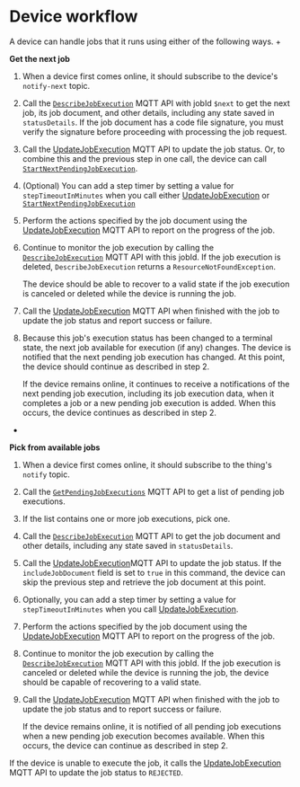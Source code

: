# Device workflow<a name="jobs-workflow-device-online"></a>

A device can handle jobs that it runs using either of the following ways\. 
+ 

**Get the next job**

  1. When a device first comes online, it should subscribe to the device's `notify-next` topic\.

  1. Call the [ `DescribeJobExecution`](https://docs.aws.amazon.com/iot/latest/apireference/API_iot-jobs-data_DescribeJobExecution.html) MQTT API with jobId `$next` to get the next job, its job document, and other details, including any state saved in `statusDetails`\. If the job document has a code file signature, you must verify the signature before proceeding with processing the job request\.

  1. Call the [UpdateJobExecution](https://docs.aws.amazon.com/iot/latest/apireference/API_iot-jobs-data_UpdateJobExecution.html) MQTT API to update the job status\. Or, to combine this and the previous step in one call, the device can call [ `StartNextPendingJobExecution`](https://docs.aws.amazon.com/iot/latest/apireference/API_iot-jobs-data_StartNextPendingJobExecution.html)\.

  1. \(Optional\) You can add a step timer by setting a value for `stepTimeoutInMinutes` when you call either [UpdateJobExecution](https://docs.aws.amazon.com/iot/latest/apireference/API_iot-jobs-data_UpdateJobExecution.html) or [ `StartNextPendingJobExecution`](https://docs.aws.amazon.com/iot/latest/apireference/API_iot-jobs-data_StartNextPendingJobExecution.html)

  1. Perform the actions specified by the job document using the [UpdateJobExecution](https://docs.aws.amazon.com/iot/latest/apireference/API_iot-jobs-data_UpdateJobExecution.html) MQTT API to report on the progress of the job\.

  1. Continue to monitor the job execution by calling the [ `DescribeJobExecution`](https://docs.aws.amazon.com/iot/latest/apireference/API_iot-jobs-data_DescribeJobExecution.html) MQTT API with this jobId\. If the job execution is deleted, `DescribeJobExecution` returns a `ResourceNotFoundException`\.

     The device should be able to recover to a valid state if the job execution is canceled or deleted while the device is running the job\.

  1. Call the [UpdateJobExecution](https://docs.aws.amazon.com/iot/latest/apireference/API_iot-jobs-data_UpdateJobExecution.html) MQTT API when finished with the job to update the job status and report success or failure\.

  1. Because this job's execution status has been changed to a terminal state, the next job available for execution \(if any\) changes\. The device is notified that the next pending job execution has changed\. At this point, the device should continue as described in step 2\.

     If the device remains online, it continues to receive a notifications of the next pending job execution, including its job execution data, when it completes a job or a new pending job execution is added\. When this occurs, the device continues as described in step 2\.
+ 

**Pick from available jobs**

  1. When a device first comes online, it should subscribe to the thing's `notify` topic\.

  1. Call the [ `GetPendingJobExecutions`](https://docs.aws.amazon.com/iot/latest/apireference/API_iot-jobs-data_GetPendingJobExecutions.html) MQTT API to get a list of pending job executions\.

  1. If the list contains one or more job executions, pick one\.

  1. Call the [ `DescribeJobExecution`](https://docs.aws.amazon.com/iot/latest/apireference/API_iot-jobs-data_DescribeJobExecution.html) MQTT API to get the job document and other details, including any state saved in `statusDetails`\.

  1. Call the [UpdateJobExecution](https://docs.aws.amazon.com/iot/latest/apireference/API_iot-jobs-data_UpdateJobExecution.html)MQTT API to update the job status\. If the `includeJobDocument` field is set to `true` in this command, the device can skip the previous step and retrieve the job document at this point\.

  1. Optionally, you can add a step timer by setting a value for `stepTimeoutInMinutes` when you call [UpdateJobExecution](https://docs.aws.amazon.com/iot/latest/apireference/API_iot-jobs-data_UpdateJobExecution.html)\.

  1. Perform the actions specified by the job document using the [UpdateJobExecution](https://docs.aws.amazon.com/iot/latest/apireference/API_iot-jobs-data_UpdateJobExecution.html) MQTT API to report on the progress of the job\.

  1. Continue to monitor the job execution by calling the [ `DescribeJobExecution`](https://docs.aws.amazon.com/iot/latest/apireference/API_iot-jobs-data_DescribeJobExecution.html) MQTT API with this jobId\. If the job execution is canceled or deleted while the device is running the job, the device should be capable of recovering to a valid state\.

  1. Call the [UpdateJobExecution](https://docs.aws.amazon.com/iot/latest/apireference/API_iot-jobs-data_UpdateJobExecution.html) MQTT API when finished with the job to update the job status and to report success or failure\.

     If the device remains online, it is notified of all pending job executions when a new pending job execution becomes available\. When this occurs, the device can continue as described in step 2\.

If the device is unable to execute the job, it calls the [UpdateJobExecution](https://docs.aws.amazon.com/iot/latest/apireference/API_iot-jobs-data_UpdateJobExecution.html) MQTT API to update the job status to `REJECTED`\.